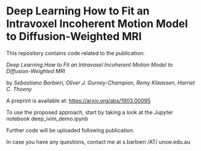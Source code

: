 # Deep Learning How to Fit an Intravoxel Incoherent Motion Model to Diffusion-Weighted MRI

This repository contains code related to the publication:

_Deep Learning How to Fit an Intravoxel Incoherent Motion Model to Diffusion-Weighted MRI_

by _Sebastiano Barbieri, Oliver J. Gurney-Champion, Remy Klaassen, Harriet C. Thoeny_

A preprint is available at: https://arxiv.org/abs/1903.00095

To use the proposed approach, start by taking a look at the Jupyter notebook deep_ivim_demo.ipynb

Further code will be uploaded following publication.

In case you have any questions, contact me at s.barbieri /AT/ unsw.edu.au

